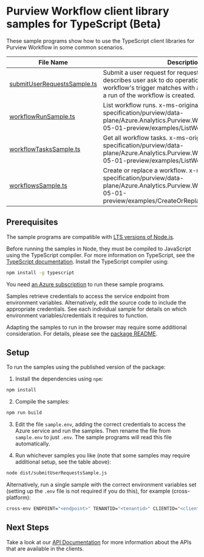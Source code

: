 # Purview Workflow client library samples for TypeScript (Beta)

These sample programs show how to use the TypeScript client libraries for Purview Workflow in some common scenarios.

| **File Name**                                           | **Description**                                                                                                                                                                                         |
| ------------------------------------------------------- | ------------------------------------------------------------------------------------------------------------------------------------------------------------------------------------------------------- |
| [submitUserRequestsSample.ts][submituserrequestssample] | Submit a user request for requestor, a user request describes user ask to do operation(s) on Purview. If any workflow's trigger matches with an operation in request, a run of the workflow is created. |
| [workflowRunSample.ts][workflowrunsample]               | List workflow runs. x-ms-original-file: specification/purview/data-plane/Azure.Analytics.Purview.Workflow/preview/2022-05-01-preview/examples/ListWorkflowRuns.json                                     |
| [workflowTasksSample.ts][workflowtaskssample]           | Get all workflow tasks. x-ms-original-file: specification/purview/data-plane/Azure.Analytics.Purview.Workflow/preview/2022-05-01-preview/examples/ListWorkflowTasks.json                                |
| [workflowsSample.ts][workflowssample]                   | Create or replace a workflow. x-ms-original-file: specification/purview/data-plane/Azure.Analytics.Purview.Workflow/preview/2022-05-01-preview/examples/CreateOrReplaceWorkflow.json                    |

## Prerequisites

The sample programs are compatible with [LTS versions of Node.js](https://github.com/nodejs/release#release-schedule).

Before running the samples in Node, they must be compiled to JavaScript using the TypeScript compiler. For more information on TypeScript, see the [TypeScript documentation][typescript]. Install the TypeScript compiler using:

```bash
npm install -g typescript
```

You need [an Azure subscription][freesub] to run these sample programs.

Samples retrieve credentials to access the service endpoint from environment variables. Alternatively, edit the source code to include the appropriate credentials. See each individual sample for details on which environment variables/credentials it requires to function.

Adapting the samples to run in the browser may require some additional consideration. For details, please see the [package README][package].

## Setup

To run the samples using the published version of the package:

1. Install the dependencies using `npm`:

```bash
npm install
```

2. Compile the samples:

```bash
npm run build
```

3. Edit the file `sample.env`, adding the correct credentials to access the Azure service and run the samples. Then rename the file from `sample.env` to just `.env`. The sample programs will read this file automatically.

4. Run whichever samples you like (note that some samples may require additional setup, see the table above):

```bash
node dist/submitUserRequestsSample.js
```

Alternatively, run a single sample with the correct environment variables set (setting up the `.env` file is not required if you do this), for example (cross-platform):

```bash
cross-env ENDPOINT="<endpoint>" TENANTID="<tenantid>" CLIENTID="<clientid>" USERNAME="<username>" PASSWORD="<password>" node dist/submitUserRequestsSample.js
```

## Next Steps

Take a look at our [API Documentation][apiref] for more information about the APIs that are available in the clients.

[submituserrequestssample]: https://github.com/Azure/azure-sdk-for-js/blob/main/sdk/purview/purview-workflow-rest/samples/v1-beta/typescript/src/submitUserRequestsSample.ts
[workflowrunsample]: https://github.com/Azure/azure-sdk-for-js/blob/main/sdk/purview/purview-workflow-rest/samples/v1-beta/typescript/src/workflowRunSample.ts
[workflowtaskssample]: https://github.com/Azure/azure-sdk-for-js/blob/main/sdk/purview/purview-workflow-rest/samples/v1-beta/typescript/src/workflowTasksSample.ts
[workflowssample]: https://github.com/Azure/azure-sdk-for-js/blob/main/sdk/purview/purview-workflow-rest/samples/v1-beta/typescript/src/workflowsSample.ts
[apiref]: https://learn.microsoft.com/javascript/api/@azure-rest/purview-workflow?view=azure-node-preview
[freesub]: https://azure.microsoft.com/free/
[package]: https://github.com/Azure/azure-sdk-for-js/tree/main/sdk/purview/purview-workflow-rest/README.md
[typescript]: https://www.typescriptlang.org/docs/home.html
